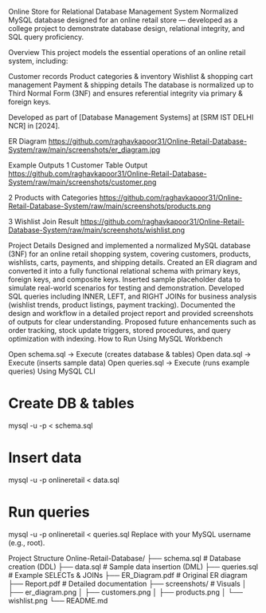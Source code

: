 Online Store for Relational Database Management System
Normalized MySQL database designed for an online retail store — developed as a college project to demonstrate database design, relational integrity, and SQL query proficiency.

Overview
This project models the essential operations of an online retail system, including:

Customer records
Product categories & inventory
Wishlist & shopping cart management
Payment & shipping details
The database is normalized up to Third Normal Form (3NF) and ensures referential integrity via primary & foreign keys.

Developed as part of [Database Management Systems] at [SRM IST DELHI NCR] in [2024].

ER Diagram
https://github.com/raghavkapoor31/Online-Retail-Database-System/raw/main/screenshots/er_diagram.jpg


Example Outputs
1️ Customer Table Output
https://github.com/raghavkapoor31/Online-Retail-Database-System/raw/main/screenshots/customer.png


2️ Products with Categories
https://github.com/raghavkapoor31/Online-Retail-Database-System/raw/main/screenshots/products.png

3️ Wishlist Join Result
https://github.com/raghavkapoor31/Online-Retail-Database-System/raw/main/screenshots/wishlist.png

Project Details
Designed and implemented a normalized MySQL database (3NF) for an online retail shopping system, covering customers, products, wishlists, carts, payments, and shipping details.
Created an ER diagram and converted it into a fully functional relational schema with primary keys, foreign keys, and composite keys.
Inserted sample placeholder data to simulate real-world scenarios for testing and demonstration.
Developed SQL queries including INNER, LEFT, and RIGHT JOINs for business analysis (wishlist trends, product listings, payment tracking).
Documented the design and workflow in a detailed project report and provided screenshots of outputs for clear understanding.
Proposed future enhancements such as order tracking, stock update triggers, stored procedures, and query optimization with indexing.
How to Run
Using MySQL Workbench

Open schema.sql → Execute (creates database & tables)
Open data.sql → Execute (inserts sample data)
Open queries.sql → Execute (runs example queries)
Using MySQL CLI

# Create DB & tables
mysql -u <username> -p < schema.sql

# Insert data
mysql -u <username> -p onlineretail < data.sql

# Run queries
mysql -u <username> -p onlineretail < queries.sql
Replace with your MySQL username (e.g., root).

Project Structure
Online-Retail-Database/
├── schema.sql # Database creation (DDL)
├── data.sql # Sample data insertion (DML)
├── queries.sql # Example SELECTs & JOINs
├── ER_Diagram.pdf # Original ER diagram
├── Report.pdf # Detailed documentation
├── screenshots/ # Visuals
│ ├── er_diagram.png
│ ├── customers.png
│ ├── products.png
│ └── wishlist.png
└── README.md
